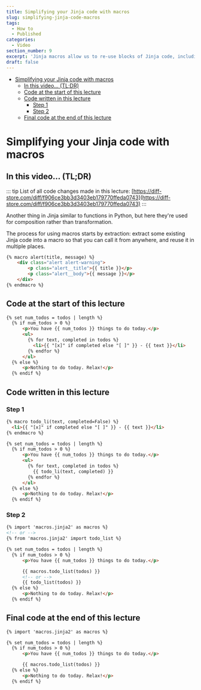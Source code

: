 ```yaml
---
title: Simplifying your Jinja code with macros
slug: simplifying-jinja-code-macros
tags:
  - How to
  - Published
categories:
  - Video
section_number: 9
excerpt: 'Jinja macros allow us to re-use blocks of Jinja code, including using arguments for better extensibility.'
draft: false
---
```


- [Simplifying your Jinja code with macros](#simplifying-your-jinja-code-with-macros)
  - [In this video... (TL;DR)](#in-this-video-tldr)
  - [Code at the start of this lecture](#code-at-the-start-of-this-lecture)
  - [Code written in this lecture](#code-written-in-this-lecture)
    - [Step 1](#step-1)
    - [Step 2](#step-2)
  - [Final code at the end of this lecture](#final-code-at-the-end-of-this-lecture)

# Simplifying your Jinja code with macros

## In this video... (TL;DR)

::: tip
List of all code changes made in this lecture: [https://diff-store.com/diff/f906ce3bb3d3403eb179770ffeda0743](https://diff-store.com/diff/f906ce3bb3d3403eb179770ffeda0743)
:::

Another thing in Jinja similar to functions in Python, but here they're used for composition rather than transformation.

The process for using macros starts by extraction: extract some existing Jinja code into a macro so that you can call it from anywhere, and reuse it in multiple places.

```html
{% macro alert(title, message) %}
	<div class="alert alert-warning">
		<p class="alert__title">{{ title }}</p>
		<p class="alert__body">{{ message }}</p>
	</div>
{% endmacro %}
```

## Code at the start of this lecture

```html
{% set num_todos = todos | length %}
  {% if num_todos > 0 %}
      <p>You have {{ num_todos }} things to do today.</p>
      <ul>
        {% for text, completed in todos %}
          <li>{{ "[x]" if completed else "[ ]" }} - {{ text }}</li>
        {% endfor %}
      </ul>
  {% else %}
      <p>Nothing to do today. Relax!</p>
  {% endif %}
```

## Code written in this lecture

### Step 1

```html
{% macro todo_li(text, completed=False) %}
  <li>{{ "[x]" if completed else "[ ]" }} - {{ text }}</li>
{% endmacro %}

{% set num_todos = todos | length %}
  {% if num_todos > 0 %}
      <p>You have {{ num_todos }} things to do today.</p>
      <ul>
        {% for text, completed in todos %}
          {{ todo_li(text, completed) }}
        {% endfor %}
      </ul>
  {% else %}
      <p>Nothing to do today. Relax!</p>
  {% endif %}
```

### Step 2

```html
{% import 'macros.jinja2' as macros %}
<!-- or -->
{% from 'macros.jinja2' import todo_list %}

{% set num_todos = todos | length %}
  {% if num_todos > 0 %}
      <p>You have {{ num_todos }} things to do today.</p>

      {{ macros.todo_list(todos) }}
      <!-- or -->
      {{ todo_list(todos) }}
  {% else %}
      <p>Nothing to do today. Relax!</p>
  {% endif %}
```

## Final code at the end of this lecture

```html
{% import 'macros.jinja2' as macros %}

{% set num_todos = todos | length %}
  {% if num_todos > 0 %}
      <p>You have {{ num_todos }} things to do today.</p>

      {{ macros.todo_list(todos) }}
  {% else %}
      <p>Nothing to do today. Relax!</p>
  {% endif %}
```
